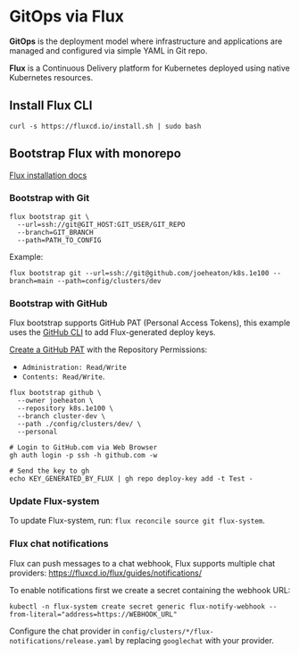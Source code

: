 # GitOps via Flux

**GitOps** is the deployment model where infrastructure and applications are managed and configured via simple YAML in Git repo.

**Flux** is a Continuous Delivery platform for Kubernetes deployed using native Kubernetes resources.

## Install Flux CLI

```shell
curl -s https://fluxcd.io/install.sh | sudo bash
```

## Bootstrap Flux with monorepo

[Flux installation docs](https://fluxcd.io/flux/installation/)

### Bootstrap with Git

```shell
flux bootstrap git \
  --url=ssh://git@GIT_HOST:GIT_USER/GIT_REPO
  --branch=GIT_BRANCH
  --path=PATH_TO_CONFIG
```

Example:

```shell
flux bootstrap git --url=ssh://git@github.com/joeheaton/k8s.1e100 --branch=main --path=config/clusters/dev
```

### Bootstrap with GitHub

Flux bootstrap supports GitHub PAT (Personal Access Tokens), this example uses the [GitHub CLI](https://github.com/cli/cli#installation) to add Flux-generated deploy keys.

[Create a GitHub PAT](https://github.com/settings/tokens) with the Repository Permissions:

- `Administration: Read/Write`
- `Contents: Read/Write`.

```shell
flux bootstrap github \
  --owner joeheaton \
  --repository k8s.1e100 \
  --branch cluster-dev \
  --path ./config/clusters/dev/ \
  --personal

# Login to GitHub.com via Web Browser
gh auth login -p ssh -h github.com -w

# Send the key to gh
echo KEY_GENERATED_BY_FLUX | gh repo deploy-key add -t Test -
```

### Update Flux-system

To update Flux-system, run: `flux reconcile source git flux-system`.

### Flux chat notifications

Flux can push messages to a chat webhook, Flux supports multiple chat providers: <https://fluxcd.io/flux/guides/notifications/>

To enable notifications first we create a secret containing the webhook URL:

```shell
kubectl -n flux-system create secret generic flux-notify-webhook --from-literal="address=https://WEBHOOK_URL"
```

Configure the chat provider in `config/clusters/*/flux-notifications/release.yaml` by replacing `googlechat` with your provider.
